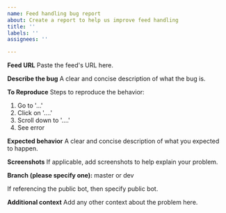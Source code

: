```yaml
---
name: Feed handling bug report
about: Create a report to help us improve feed handling
title: ''
labels: ''
assignees: ''

---
```


**Feed URL**
Paste the feed's URL here.

**Describe the bug**
A clear and concise description of what the bug is.

**To Reproduce**
Steps to reproduce the behavior:
1. Go to '...'
2. Click on '....'
3. Scroll down to '....'
4. See error

**Expected behavior**
A clear and concise description of what you expected to happen.

**Screenshots**
If applicable, add screenshots to help explain your problem.

**Branch (please specify one):**
master or dev

If referencing the public bot, then specify public bot.

**Additional context**
Add any other context about the problem here.
